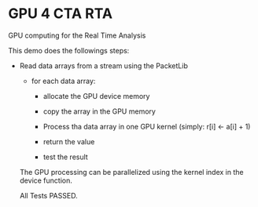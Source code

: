 GPU 4 CTA RTA
=============

GPU computing for the Real Time Analysis

This demo does the followings steps:    

* Read data arrays from a stream using the PacketLib    

	* for each data array:

		* allocate the GPU device memory

		* copy the array in the GPU memory

		* Process tha data array in one GPU kernel (simply: r[i] <- a[i] + 1)

		* return the value

		* test the result
    
    The GPU processing can be parallelized using the kernel index in the device function.
    
    All Tests PASSED.
